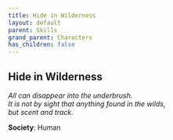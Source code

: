 ```yaml
---
title: Hide in Wilderness
layout: default
parent: Skills
grand_parent: Characters
has_children: false
---
```


## Hide in Wilderness
_All can disappear into the underbrush._  
_It is not by sight that anything found in the wilds,_  
_but scent and track._

**Society**: Human

